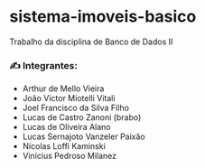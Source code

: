 # sistema-imoveis-basico
Trabalho da disciplina de Banco de Dados II

### :writing_hand: Integrantes:

- Arthur de Mello Vieira
- João Victor Miotelli Vitali
- Joel Francisco da Silva Filho
- Lucas de Castro Zanoni (brabo)
- Lucas de Oliveira Alano
- Lucas Sernajoto Vanzeler Paixão
- Nicolas Loffi Kaminski
- Vinícius Pedroso Milanez

